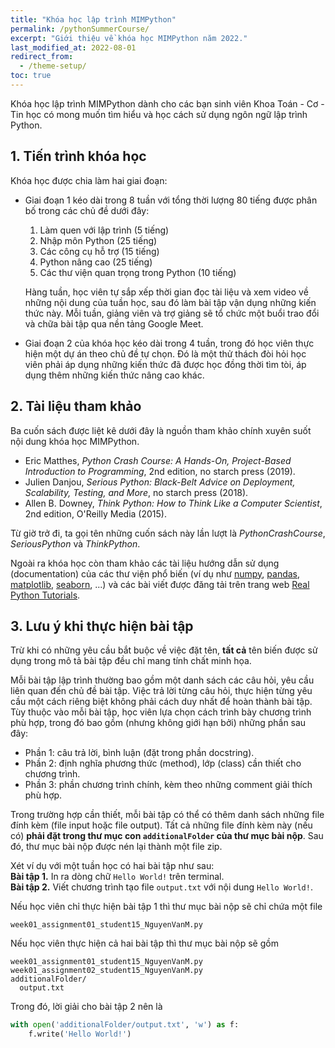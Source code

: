 ```yaml
---
title: "Khóa học lập trình MIMPython"
permalink: /pythonSummerCourse/
excerpt: "Giới thiệu về khóa học MIMPython năm 2022."
last_modified_at: 2022-08-01
redirect_from:
  - /theme-setup/
toc: true
---
```


Khóa học lập trình MIMPython dành cho các bạn sinh viên Khoa Toán - Cơ - Tin học có mong muốn tìm hiểu và học cách sử dụng ngôn ngữ lập trình Python.

## 1. Tiến trình khóa học
Khóa học được chia làm hai giai đoạn:

- Giai đoạn 1 kéo dài trong 8 tuần với tổng thời lượng 80 tiếng được phân bố trong các chủ đề dưới đây:
  1. Làm quen với lập trình (5 tiếng)
  2. Nhập môn Python (25 tiếng)
  3. Các công cụ hỗ trợ (15 tiếng)
  4. Python nâng cao (25 tiếng)
  5. Các thư viện quan trọng trong Python (10 tiếng)

  Hàng tuần, học viên tự sắp xếp thời gian đọc tài liệu và xem video về những nội dung của tuần học, sau đó làm bài tập vận dụng những kiến thức này. Mỗi tuần, giảng viên và trợ giảng sẽ tổ chức một buổi trao đổi và chữa bài tập qua nền tảng Google Meet.

- Giai đoạn 2 của khóa học kéo dài trong 4 tuần, trong đó học viên thực hiện một dự án theo chủ đề tự chọn. Đó là một thử thách đòi hỏi học viên phải áp dụng những kiến thức đã được học đồng thời tìm tòi, áp dụng thêm những kiến thức nâng cao khác.

## 2. Tài liệu tham khảo
Ba cuốn sách được liệt kê dưới đây là nguồn tham khảo chính xuyên suốt nội dung khóa học MIMPython.

- Eric Matthes, _Python Crash Course: A Hands-On, Project-Based Introduction to Programming_, 2nd edition, no starch press (2019).
- Julien Danjou, _Serious Python: Black-Belt Advice on Deployment, Scalability, Testing, and More_, no starch press (2018).
- Allen B. Downey, _Think Python: How to Think Like a Computer Scientist_, 2nd edition, O'Reilly Media (2015).

Từ giờ trở đi, ta gọi tên những cuốn sách này lần lượt là _PythonCrashCourse_, _SeriousPython_ và _ThinkPython_.

Ngoài ra khóa học còn tham khảo các tài liệu hướng dẫn sử dụng (documentation) của các thư viện phổ biến (ví dụ như [numpy](https://numpy.org/doc/), [pandas](https://pandas.pydata.org/docs/), [matplotlib](https://matplotlib.org/stable/index.html), [seaborn](https://seaborn.pydata.org/), ...) và các bài viết được đăng tải trên trang web [Real Python Tutorials](https://realpython.com/).

## 3. Lưu ý khi thực hiện bài tập

Trừ khi có những yêu cầu bắt buộc về việc đặt tên, **tất cả** tên biến được sử dụng trong mô tả bài tập đều chỉ mang tính chất minh họa.

Mỗi bài tập lập trình thường bao gồm một danh sách các câu hỏi, yêu cầu liên quan đến chủ đề bài tập. Việc trả lời từng câu hỏi, thực hiện từng yêu cầu một cách riêng biệt không phải cách duy nhất để hoàn thành bài tập. Tùy thuộc vào mỗi bài tập, học viên lựa chọn cách trình bày chương trình phù hợp, trong đó bao gồm (nhưng không giới hạn bởi) những phần sau đây:
- Phần 1: câu trả lời, bình luận (đặt trong phần docstring).
- Phần 2: định nghĩa phương thức (method), lớp (class) cần thiết cho chương trình.
- Phần 3: phần chương trình chính, kèm theo những comment giải thích phù hợp.

Trong trường hợp cần thiết, mỗi bài tập có thể có thêm danh sách những file đính kèm (file input hoặc file output). Tất cả những file đính kèm này (nếu có) **phải đặt trong thư mục con `additionalFolder` của thư mục bài nộp**. Sau đó, thư mục bài nộp được nén lại thành một file zip.

Xét ví dụ với một tuần học có hai bài tập như sau: \
**Bài tập 1.** In ra dòng chữ `Hello World!` trên terminal. \
**Bài tập 2.** Viết chương trình tạo file `output.txt` với nội dung `Hello World!`.

Nếu học viên chỉ thực hiện bài tập 1 thì thư mục bài nộp sẽ chỉ chứa một file
```
week01_assignment01_student15_NguyenVanM.py
```

Nếu học viên thực hiện cả hai bài tập thì thư mục bài nộp sẽ gồm
```
week01_assignment01_student15_NguyenVanM.py
week01_assignment02_student15_NguyenVanM.py
additionalFolder/
  output.txt
```
Trong đó, lời giải cho bài tập 2 nên là
```py
with open('additionalFolder/output.txt', 'w') as f:
    f.write('Hello World!')
```
